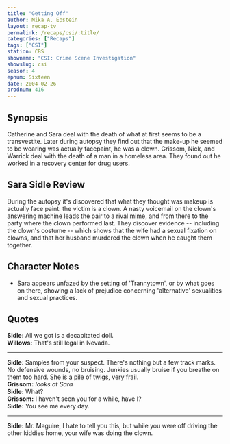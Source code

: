 ```yaml
---
title: "Getting Off"
author: Mika A. Epstein
layout: recap-tv
permalink: /recaps/csi/:title/
categories: ["Recaps"]
tags: ["CSI"]
station: CBS
showname: "CSI: Crime Scene Investigation"
showslug: csi
season: 4
epnum: Sixteen  
date: 2004-02-26
prodnum: 416  
---
```


## Synopsis

Catherine and Sara deal with the death of what at first seems to be a transvestite. Later during autopsy they find out that the make-up he seemed to be wearing was actually facepaint, he was a clown. Grissom, Nick, and Warrick deal with the death of a man in a homeless area. They found out he worked in a recovery center for drug users.

## Sara Sidle Review

During the autopsy it's discovered that what they thought was makeup is actually face paint: the victim is a clown. A nasty voicemail on the clown's answering machine leads the pair to a rival mime, and from there to the party where the clown performed last. They discover evidence -- including the clown's costume -- which shows that the wife had a sexual fixation on clowns, and that her husband murdered the clown when he caught them together.

## Character Notes

* Sara appears unfazed by the setting of 'Trannytown', or by what goes on there, showing a lack of prejudice concerning 'alternative' sexualities and sexual practices.

## Quotes

**Sidle:** All we got is a decapitated doll.  
**Willows:** That's still legal in Nevada.


- - -

**Sidle:** Samples from your suspect. There's nothing but a few track marks. No defensive wounds, no bruising. Junkies usually bruise if you breathe on them too hard. She is a pile of twigs, very frail.  
**Grissom:** _looks at Sara_  
**Sidle:** What?  
**Grissom:** I haven't seen you for a while, have I?  
**Sidle:** You see me every day.


- - -

**Sidle:** Mr. Maguire, I hate to tell you this, but while you were off driving the other kiddies home, your wife was doing the clown.